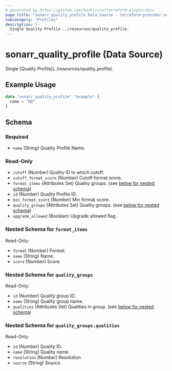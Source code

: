 ```yaml
---
# generated by https://github.com/hashicorp/terraform-plugin-docs
page_title: "sonarr_quality_profile Data Source - terraform-provider-sonarr"
subcategory: "Profiles"
description: |-
  Single Quality Profile ../resources/quality_profile.
---
```


# sonarr_quality_profile (Data Source)

<!-- subcategory:Profiles -->Single [Quality Profile](../resources/quality_profile).

## Example Usage

```terraform
data "sonarr_quality_profile" "example" {
  name = "HD"
}
```

<!-- schema generated by tfplugindocs -->
## Schema

### Required

- `name` (String) Quality Profile Name.

### Read-Only

- `cutoff` (Number) Quality ID to which cutoff.
- `cutoff_format_score` (Number) Cutoff format score.
- `format_items` (Attributes Set) Quality groups. (see [below for nested schema](#nestedatt--format_items))
- `id` (Number) Quality Profile ID.
- `min_format_score` (Number) Min format score.
- `quality_groups` (Attributes Set) Quality groups. (see [below for nested schema](#nestedatt--quality_groups))
- `upgrade_allowed` (Boolean) Upgrade allowed flag.

<a id="nestedatt--format_items"></a>
### Nested Schema for `format_items`

Read-Only:

- `format` (Number) Format.
- `name` (String) Name.
- `score` (Number) Score.


<a id="nestedatt--quality_groups"></a>
### Nested Schema for `quality_groups`

Read-Only:

- `id` (Number) Quality group ID.
- `name` (String) Quality group name.
- `qualities` (Attributes Set) Qualities in group. (see [below for nested schema](#nestedatt--quality_groups--qualities))

<a id="nestedatt--quality_groups--qualities"></a>
### Nested Schema for `quality_groups.qualities`

Read-Only:

- `id` (Number) Quality ID.
- `name` (String) Quality name.
- `resolution` (Number) Resolution.
- `source` (String) Source.


